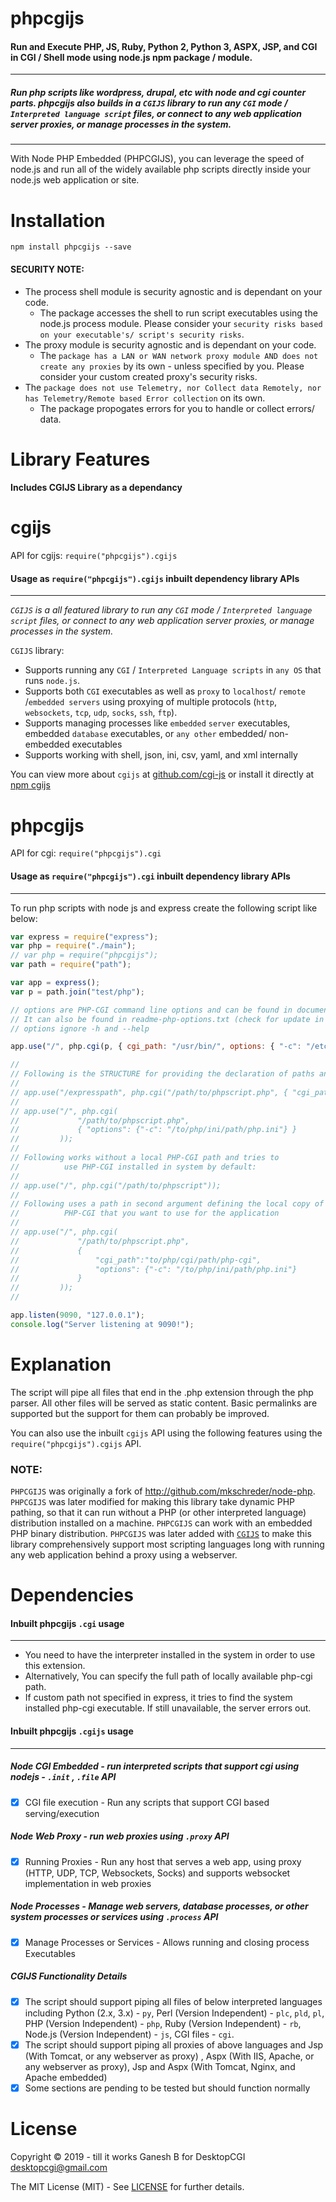 # phpcgijs

#### Run and Execute PHP, JS, Ruby, Python 2, Python 3, ASPX, JSP, and CGI in CGI / Shell mode using node.js npm package / module.


---

##### Run php scripts like wordpress, drupal, etc with node and cgi counter parts. phpcgijs also builds in a `CGIJS` library to run any `CGI` mode / `Interpreted language script` files, or connect to any web application server proxies, or manage processes in the system.


---


With Node PHP Embedded (PHPCGIJS), you can leverage the speed of node.js and run all of the widely available php scripts directly inside your node.js web application or site.


# Installation

```
npm install phpcgijs --save
```


#### **SECURITY NOTE**:


- The process shell module is security agnostic and is dependant on your code.
    - The package accesses the shell to run script executables using the node.js process module. Please consider your `security risks based on your executable's/ script's security risks`.
- The proxy module is security agnostic and is dependant on your code.
    - The `package has a LAN or WAN network proxy module AND does not create any proxies` by its own - unless specified by you. Please consider your custom created proxy's security risks.
- The `package does not use Telemetry, nor Collect data Remotely, nor has Telemetry/Remote based Error collection` on its own.
    - The package propogates errors for you to handle or collect errors/ data.



# Library Features


#### Includes CGIJS Library as a dependancy


# cgijs

API for cgijs: `require("phpcgijs").cgijs`

#### Usage as `require("phpcgijs").cgijs` inbuilt dependency library APIs

---

_`CGIJS` is a all featured library to run any `CGI` mode / `Interpreted language script` files, or connect to any web application server proxies, or manage processes in the system._

`CGIJS` library:

- Supports running any `CGI` / `Interpreted Language scripts` in `any OS` that runs `node.js`.
- Supports both `CGI` executables as well as `proxy` to `localhost`/ `remote` /`embedded servers` using proxying of multiple protocols (`http`, `websockets`, `tcp`, `udp`, `socks`, `ssh`, `ftp`).
- Supports managing processes like `embedded` `server` executables, embedded `database` executables, or `any other` embedded/ non-embedded executables 
- Supports working with shell, json, ini, csv, yaml, and xml internally

You can view more about `cgijs` at [github.com/cgi-js](https://github.com/cgi-js/cgi-js) or install it directly at [npm cgijs](https://www.npmjs.com/package/cgijs)


# phpcgijs

API for cgi: `require("phpcgijs").cgi`

#### Usage as `require("phpcgijs").cgi` inbuilt dependency library APIs

---

To run php scripts with node js and express create the following script like below:

```javascript
var express = require("express");
var php = require("./main");
// var php = require("phpcgijs");
var path = require("path");

var app = express();
var p = path.join("test/php");

// options are PHP-CGI command line options and can be found in documentation
// It can also be found in readme-php-options.txt (check for update in docs)
// options ignore -h and --help

app.use("/", php.cgi(p, { cgi_path: "/usr/bin/", options: { "-c": "/etc/php.ini" } }));

// 
// Following is the STRUCTURE for providing the declaration of paths and options:
//
// app.use("/expresspath", php.cgi("/path/to/phpscript.php", { "cgi_path":"to/php/cgi/path/php-cgi", options: { "-c": "/etc/php.ini" } }))
// 
// app.use("/", php.cgi(
//             "/path/to/phpscript.php",
//             { "options": {"-c": "/to/php/ini/path/php.ini"} }
//         ));
// 
// Following works without a local PHP-CGI path and tries to
//          use PHP-CGI installed in system by default:
// 
// app.use("/", php.cgi("/path/to/phpscript"));
// 
// Following uses a path in second argument defining the local copy of
//          PHP-CGI that you want to use for the application
// 
// app.use("/", php.cgi(
//             "/path/to/phpscript.php",
//             {
//                 "cgi_path":"to/php/cgi/path/php-cgi",
//                 "options": {"-c": "/to/php/ini/path/php.ini"}
//             }
//         ));
// 

app.listen(9090, "127.0.0.1");
console.log("Server listening at 9090!");
```

# Explanation

The script will pipe all files that end in the .php extension through the php parser. All other files will be served as static content. Basic permalinks are supported but the support for them can probably be improved.

You can also use the inbuilt `cgijs` API using the following features using the `require("phpcgijs").cgijs` API.


### NOTE:

`PHPCGIJS` was originally a fork of http://github.com/mkschreder/node-php. `PHPCGIJS` was later modified for making this library take dynamic PHP pathing, so that it can run without a PHP (or other interpreted language) distribution installed on a machine. `PHPCGIJS` can work with an embedded PHP binary distribution. `PHPCGIJS` was later added with [`CGIJS`](https://www.npmjs.com/package/cgijs) to make this library comprehensively support most scripting languages long with running any web application behind a proxy using a webserver.


# Dependencies

#### Inbuilt phpcgijs `.cgi` usage

---

- You need to have the interpreter installed in the system in order to use this extension.
- Alternatively, You can specify the full path of locally available php-cgi path.
- If custom path not specified in express, it tries to find the system installed php-cgi executable. If still unavailable, the server errors out.

#### Inbuilt phpcgijs `.cgijs` usage

---

##### Node CGI Embedded - run interpreted scripts that support cgi using nodejs - `.init` , `.file` API

- [x] CGI file execution - Run any scripts that support CGI based serving/execution

##### Node Web Proxy - run web proxies using `.proxy` API

- [x] Running Proxies - Run any host that serves a web app, using proxy (HTTP, UDP, TCP, Websockets, Socks) and supports websocket implementation in web proxies

##### Node Processes - Manage web servers, database processes, or other system processes or services using `.process` API

- [x] Manage Processes or Services - Allows running and closing process Executables

##### CGIJS Functionality Details

- [x] The script should support piping all files of below interpreted languages including Python (2.x, 3.x) - `py`, Perl (Version Independent) - `plc`, `pld`, `pl`, PHP (Version Independent) - `php`, Ruby (Version Independent) - `rb`, Node.js (Version Independent) - `js`, CGI files - `cgi`.
- [x] The script should support piping all proxies of above languages and Jsp (With Tomcat, or any webserver as proxy) , Aspx (With IIS, Apache, or any webserver as proxy), Jsp and Aspx (With Tomcat, Nginx, and Apache embedded)
- [x] Some sections are pending to be tested but should function normally

# License

Copyright © 2019 - till it works Ganesh B for DesktopCGI <desktopcgi@gmail.com>

The MIT License (MIT) - See [LICENSE](https://github.com/cgi-js/node-php-cgi/blob/master/LICENSE) for further details.
